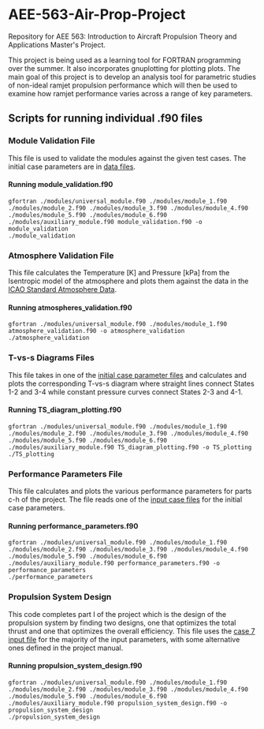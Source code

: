 # AEE-563-Air-Prop-Project
Repository for AEE 563: Introduction to Aircraft Propulsion Theory and Applications Master's Project.

This project is being used as a learning tool for FORTRAN programming over the summer. It also incorporates gnuplotting for plotting plots. The main goal of this project is to develop an analysis tool for parametric studies of non-ideal ramjet propulsion performance which will then be used to examine how ramjet performance varies across a range of key parameters.

## Scripts for running individual .f90 files

### Module Validation File
This file is used to validate the modules against the given test cases. The initial case parameters are in [data files](data_files).

#### Running module_validation.f90
```
gfortran ./modules/universal_module.f90 ./modules/module_1.f90 ./modules/module_2.f90 ./modules/module_3.f90 ./modules/module_4.f90 ./modules/module_5.f90 ./modules/module_6.f90 ./modules/auxiliary_module.f90 module_validation.f90 -o module_validation
./module_validation
```

### Atmosphere Validation File
This file calculates the Temperature \[K\] and Pressure \[kPa\] from the Isentropic model of the atmosphere and plots them against the data in the [ICAO Standard Atmosphere Data](atmosphere_validation_files/ICAO_Standard_Atmosphere_English_units.csv).

#### Running atmospheres_validation.f90
```
gfortran ./modules/universal_module.f90 ./modules/module_1.f90 atmosphere_validation.f90 -o atmosphere_validation
./atmosphere_validation
```
### T-vs-s Diagrams Files
This file takes in one of the [initial case parameter files](data_files) and calculates and plots the corresponding T-vs-s diagram where straight lines connect States 1-2 and 3-4 while constant pressure curves connect States 2-3 and 4-1.

#### Running TS_diagram_plotting.f90
```
gfortran ./modules/universal_module.f90 ./modules/module_1.f90 ./modules/module_2.f90 ./modules/module_3.f90 ./modules/module_4.f90 ./modules/module_5.f90 ./modules/module_6.f90 ./modules/auxiliary_module.f90 TS_diagram_plotting.f90 -o TS_plotting
./TS_plotting
```

### Performance Parameters File
This file calculates and plots the various performance parameters for parts c-h of the project. The file reads one of the [input case files](data_files) for the initial case parameters.

#### Running performance_parameters.f90
```
gfortran ./modules/universal_module.f90 ./modules/module_1.f90 ./modules/module_2.f90 ./modules/module_3.f90 ./modules/module_4.f90 ./modules/module_5.f90 ./modules/module_6.f90 ./modules/auxiliary_module.f90 performance_parameters.f90 -o performance_parameters
./performance_parameters
```

### Propulsion System Design
This code completes part I of the project which is the design of the propulsion system by finding two designs, one that optimizes the total thrust and one that optimizes the overall efficiency. This file uses the [case 7 input file](data_files/input_variables_case7.csv) for the majority of the input parameters, with some alternative ones defined in the project manual.

#### Running propulsion_system_design.f90
```
gfortran ./modules/universal_module.f90 ./modules/module_1.f90 ./modules/module_2.f90 ./modules/module_3.f90 ./modules/module_4.f90 ./modules/module_5.f90 ./modules/module_6.f90 ./modules/auxiliary_module.f90 propulsion_system_design.f90 -o propulsion_system_design
./propulsion_system_design
```
